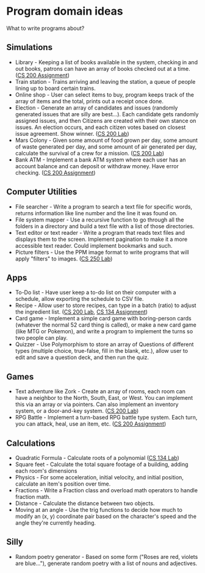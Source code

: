# Program domain ideas

What to write programs about?

## Simulations

* Library - Keeping a list of books available in the system, checking in and out books, patrons can have an array of books checked out at a time. ([CS 200 Assignment](https://github.com/Rachels-Courses/CS200-Concepts-of-Progamming-Algorithms/tree/master/Assignments/Programs/PA3%20-%20Book%20List))
* Train station - Trains arriving and leaving the station, a queue of people lining up to board certain trains.
* Online shop - User can select items to buy, program keeps track of the array of items and the total, prints out a receipt once done.
* Election - Generate an array of candidates and issues (randomly generated issues that are silly are best...). Each candidate gets randomly assigned issues, and then Citizens are created with their own stance on issues. An election occurs, and each citizen votes based on closest issue agreement. Show winner. ([CS 200 Lab](https://github.com/Rachels-Courses/CS200-Concepts-of-Progamming-Algorithms/blob/master/Assignments/In-class%20Labs/Lab%208%20-%20Election%20(Structs%2C%20arrays%2C%20functions).md))
* Mars Colony - Given some amount of food grown per day, some amount of waste generated per day, and some amount of air generated per day, calculate the survival of a crew for a mission. ([CS 200 Lab](https://github.com/Rachels-Courses/CS200-Concepts-of-Progamming-Algorithms/blob/master/Assignments/In-class%20Labs/Lab%204%20-%20Mars%20Experiment%20(Variables%2C%20conditionals%2C%20while%20loops%2C%20input%2C%20output).md))
* Bank ATM - Implement a bank ATM system where each user has an account balance and can deposit or withdraw money. Have error checking. ([CS 200 Assignment](https://github.com/Rachels-Courses/CS200-Concepts-of-Progamming-Algorithms/tree/master/Assignments/Programs/PA1%20-%20Bank%20Program))

## Computer Utilities

* File searcher - Write a program to search a text file for specific words, returns information like line number and the line it was found on.
* File system mapper - Use a recursive function to go through all the folders in a directory and build a text file with a list of those directories.
* Text editor or text reader - Write a program that reads text files and displays them to the screen. Implement pagination to make it a more accessible text reader. Could implement bookmarks and such.
* Picture filters - Use the PPM image format to write programs that will apply "filters" to images. ([CS 250 Lab](https://github.com/Rachels-Courses/CS250-Data-Structures/tree/master/Assignments/Lab%2004%20-%20STL%20List))

## Apps

* To-Do list - Have user keep a to-do list on their computer with a schedule, allow exporting the schedule to CSV file.
* Recipe - Allow user to store recipes, can type in a batch (ratio) to adjust the ingredient list. ([CS 200 Lab](https://github.com/Rachels-Courses/CS200-Concepts-of-Progamming-Algorithms/blob/master/Assignments/In-class%20Labs/Lab%202%20-%20Recipe%20(Variables%2C%20conditionals%2C%20input%2C%20and%20output).md), [CS 134 Assignment](https://github.com/Rachels-Courses/CS134-Programming-Fundamentals/blob/master/Assignments/Programming%20Assignments/PA4%20Java%20Input%20and%20Output.md))
* Card game - Implement a simple card game with boring-person cards (whatever the normal 52 card thing is called), or make a new card game (like MTG or Pokemon),
and write a program to implement the turns so two people can play.
* Quizzer - Use Polymorphism to store an array of Questions of different types (multiple choice, true-false, fill in the blank, etc.),
allow user to edit and save a question deck, and then run the quiz.

## Games

* Text adventure like Zork - Create an array of rooms, each room can have a neighbor to the North, South, East, or West. You can implement this via an array or via pointers. Can also implement an inventory system, or a door-and-key system. ([CS 200 Lab](https://github.com/Rachels-Courses/CS200-Concepts-of-Progamming-Algorithms/blob/master/Assignments/In-class%20Labs/Lab%206%20-%20Text%20Adventure%20(Strings%2C%20arrays%2C%20for-loops%2C%20random%20numbers).md))
* RPG Battle - Implement a turn-based RPG battle type system. Each turn, you can attack, heal, use an item, etc. ([CS 200 Assignment](https://github.com/Rachels-Courses/CS200-Concepts-of-Progamming-Algorithms/tree/master/Assignments/Programs/PA2%20-%20RPG%20Battle))

## Calculations

* Quadratic Formula - Calculate roots of a polynomial ([CS 134 Lab](https://github.com/Rachels-Courses/CS134-Programming-Fundamentals/blob/master/Assignments/Java%20Labs/Java%20Lab%201%20-%20Math%20Programs.md))
* Square feet - Calculate the total square footage of a building, adding each room's dimensions
* Physics - For some acceleration, initial velocity, and initial position, calculate an item's position over time.
* Fractions - Write a Fraction class and overload math operators to handle fraction math.
* Distance - Calculate the distance between two objects.
* Moving at an angle - Use the trig functions to decide how much to modify an (x, y) coordinate pair based on the character's speed and the angle they're currently heading.

## Silly

* Random poetry generator - Based on some form ("Roses are red, violets are blue..."), generate random poetry with a list of nouns and adjectives.
